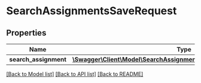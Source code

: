 # SearchAssignmentsSaveRequest

## Properties
Name | Type | Description | Notes
------------ | ------------- | ------------- | -------------
**search_assignment** | [**\Swagger\Client\Model\SearchAssignmentsSaveRequestSearchAssignment**](SearchAssignmentsSaveRequestSearchAssignment.md) |  | 

[[Back to Model list]](../README.md#documentation-for-models) [[Back to API list]](../README.md#documentation-for-api-endpoints) [[Back to README]](../README.md)


